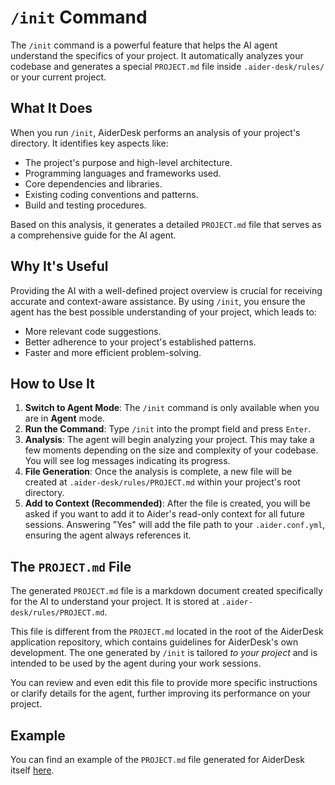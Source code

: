 # `/init` Command

The `/init` command is a powerful feature that helps the AI agent understand the specifics of your project. It automatically analyzes your codebase and generates a special `PROJECT.md` file inside `.aider-desk/rules/` or your current project.

## What It Does

When you run `/init`, AiderDesk performs an analysis of your project's directory. It identifies key aspects like:

- The project's purpose and high-level architecture.
- Programming languages and frameworks used.
- Core dependencies and libraries.
- Existing coding conventions and patterns.
- Build and testing procedures.

Based on this analysis, it generates a detailed `PROJECT.md` file that serves as a comprehensive guide for the AI agent.

## Why It's Useful

Providing the AI with a well-defined project overview is crucial for receiving accurate and context-aware assistance. By using `/init`, you ensure the agent has the best possible understanding of your project, which leads to:

- More relevant code suggestions.
- Better adherence to your project's established patterns.
- Faster and more efficient problem-solving.

## How to Use It

1.  **Switch to Agent Mode**: The `/init` command is only available when you are in **Agent** mode.
2.  **Run the Command**: Type `/init` into the prompt field and press `Enter`.
3.  **Analysis**: The agent will begin analyzing your project. This may take a few moments depending on the size and complexity of your codebase. You will see log messages indicating its progress.
4.  **File Generation**: Once the analysis is complete, a new file will be created at `.aider-desk/rules/PROJECT.md` within your project's root directory.
5.  **Add to Context (Recommended)**: After the file is created, you will be asked if you want to add it to Aider's read-only context for all future sessions. Answering "Yes" will add the file path to your `.aider.conf.yml`, ensuring the agent always references it.

## The `PROJECT.md` File

The generated `PROJECT.md` file is a markdown document created specifically for the AI to understand your project. It is stored at `.aider-desk/rules/PROJECT.md`.

This file is different from the `PROJECT.md` located in the root of the AiderDesk application repository, which contains guidelines for AiderDesk's own development. The one generated by `/init` is tailored *to your project* and is intended to be used by the agent during your work sessions.

You can review and even edit this file to provide more specific instructions or clarify details for the agent, further improving its performance on your project.

## Example

You can find an example of the `PROJECT.md` file generated for AiderDesk itself [here](https://github.com/hotovo/aider-desk/blob/main/.aider-desk/rules/PROJECT.md).
